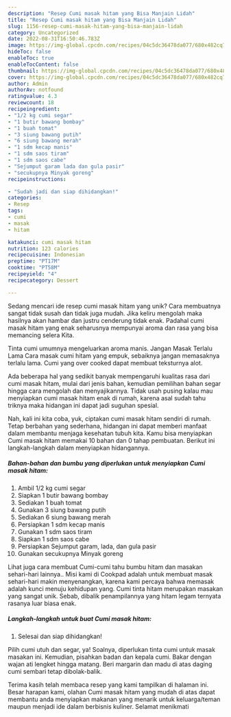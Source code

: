 ```yaml
---
description: "Resep Cumi masak hitam yang Bisa Manjain Lidah"
title: "Resep Cumi masak hitam yang Bisa Manjain Lidah"
slug: 1156-resep-cumi-masak-hitam-yang-bisa-manjain-lidah
category: Uncategorized
date: 2022-08-31T16:50:46.783Z
image: https://img-global.cpcdn.com/recipes/04c5dc36478da077/680x482cq70/cumi-masak-hitam-foto-resep-utama.jpg
hideToc: false
enableToc: true
enableTocContent: false
thumbnail: https://img-global.cpcdn.com/recipes/04c5dc36478da077/680x482cq70/cumi-masak-hitam-foto-resep-utama.jpg
cover: https://img-global.cpcdn.com/recipes/04c5dc36478da077/680x482cq70/cumi-masak-hitam-foto-resep-utama.jpg
author: Admin
authorAv: notfound
ratingvalue: 4.3
reviewcount: 18
recipeingredient:
- "1/2 kg cumi segar"
- "1 butir bawang bombay"
- "1 buah tomat"
- "3 siung bawang putih"
- "6 siung bawang merah"
- "1 sdm kecap manis"
- "1 sdm saos tiram"
- "1 sdm saos cabe"
- "Sejumput garam lada dan gula pasir"
- "secukupnya Minyak goreng"
recipeinstructions:

- "Sudah jadi dan siap dihidangkan!"
categories:
- Resep
tags:
- cumi
- masak
- hitam

katakunci: cumi masak hitam 
nutrition: 123 calories
recipecuisine: Indonesian
preptime: "PT17M"
cooktime: "PT58M"
recipeyield: "4"
recipecategory: Dessert

---
```





Sedang mencari ide resep cumi masak hitam yang unik? Cara membuatnya sangat tidak susah dan tidak juga mudah. Jika keliru mengolah maka hasilnya akan hambar dan justru cenderung tidak enak. Padahal cumi masak hitam yang enak seharusnya mempunyai aroma dan rasa yang bisa memancing selera Kita.





Tinta cumi umumnya mengeluarkan aroma manis. Jangan Masak Terlalu Lama Cara masak cumi hitam yang empuk, sebaiknya jangan memasaknya terlalu lama. Cumi yang over cooked dapat membuat teksturnya alot.

Ada beberapa hal yang sedikit banyak mempengaruhi kualitas rasa dari cumi masak hitam, mulai dari jenis bahan, kemudian pemilihan bahan segar hingga cara mengolah dan menyajikannya. Tidak usah pusing kalau mau menyiapkan cumi masak hitam enak di rumah, karena asal sudah tahu triknya maka hidangan ini dapat jadi suguhan spesial.






Nah, kali ini kita coba, yuk, ciptakan cumi masak hitam sendiri di rumah. Tetap berbahan yang sederhana, hidangan ini dapat memberi manfaat dalam membantu menjaga kesehatan tubuh kita. Kamu bisa menyiapkan Cumi masak hitam memakai 10 bahan dan 0 tahap pembuatan. Berikut ini langkah-langkah dalam menyiapkan hidangannya.

<!--inarticleads1-->

##### Bahan-bahan dan bumbu yang diperlukan untuk menyiapkan Cumi masak hitam:

1. Ambil 1/2 kg cumi segar
1. Siapkan 1 butir bawang bombay
1. Sediakan 1 buah tomat
1. Gunakan 3 siung bawang putih
1. Sediakan 6 siung bawang merah
1. Persiapkan 1 sdm kecap manis
1. Gunakan 1 sdm saos tiram
1. Siapkan 1 sdm saos cabe
1. Persiapkan Sejumput garam, lada, dan gula pasir
1. Gunakan secukupnya Minyak goreng


Lihat juga cara membuat Cumi-cumi tahu bumbu hitam dan masakan sehari-hari lainnya.. Misi kami di Cookpad adalah untuk membuat masak sehari-hari makin menyenangkan, karena kami percaya bahwa memasak adalah kunci menuju kehidupan yang. Cumi tinta hitam merupakan masakan yang sangat unik. Sebab, dibalik penampilannya yang hitam legam ternyata rasanya luar biasa enak. 

<!--inarticleads2-->

##### Langkah-langkah untuk buat Cumi masak hitam:


1. Selesai dan siap dihidangkan!

Pilih cumi utuh dan segar, ya! Soalnya, diperlukan tinta cumi untuk masak masakan ini. Kemudian, pisahkan badan dan kepala cumi. Bakar dengan wajan ati lengket hingga matang. Beri margarin dan madu di atas daging cumi sembari tetap dibolak-balik. 

Terima kasih telah membaca resep yang kami tampilkan di halaman ini. Besar harapan kami, olahan Cumi masak hitam yang mudah di atas dapat membantu anda menyiapkan makanan yang menarik untuk keluarga/teman maupun menjadi ide dalam berbisnis kuliner. Selamat menikmati
